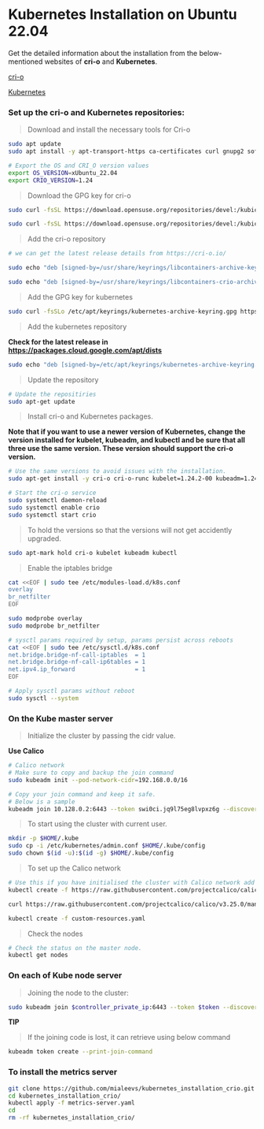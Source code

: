 ﻿# Kubernetes Installation on Ubuntu 22.04

Get the detailed information about the installation from the below-mentioned websites of **cri-o** and **Kubernetes**.

[cri-o](https://cri-o.io/)

[Kubernetes](https://kubernetes.io/)

### Set up the cri-o and Kubernetes repositories:

> Download and install the necessary tools for Cri-o
```bash
sudo apt update
sudo apt install -y apt-transport-https ca-certificates curl gnupg2 software-properties-common

# Export the OS and CRI_O version values
export OS_VERSION=xUbuntu_22.04
export CRIO_VERSION=1.24
```

> Download the GPG key for cri-o

```bash
sudo curl -fsSL https://download.opensuse.org/repositories/devel:/kubic:/libcontainers:/stable/$OS_VERSION/Release.key | sudo gpg --dearmor -o /usr/share/keyrings/libcontainers-archive-keyring.gpg

sudo curl -fsSL https://download.opensuse.org/repositories/devel:/kubic:/libcontainers:/stable:/cri-o:/$CRIO_VERSION/$OS_VERSION/Release.key | sudo gpg --dearmor -o /usr/share/keyrings/libcontainers-crio-archive-keyring.gpg
```

> Add the cri-o repository

```bash
# we can get the latest release details from https://cri-o.io/

sudo echo "deb [signed-by=/usr/share/keyrings/libcontainers-archive-keyring.gpg] https://download.opensuse.org/repositories/devel:/kubic:/libcontainers:/stable/$OS_VERSION/ /" | sudo tee /etc/apt/sources.list.d/devel:kubic:libcontainers:stable.list

sudo echo "deb [signed-by=/usr/share/keyrings/libcontainers-crio-archive-keyring.gpg] https://download.opensuse.org/repositories/devel:/kubic:/libcontainers:/stable:/cri-o:/$CRIO_VERSION/$OS_VERSION/ /" | sudo tee /etc/apt/sources.list.d/devel:kubic:libcontainers:stable:cri-o:$CRIO_VERSION.list

```

> Add the GPG key for kubernetes

```bash
sudo curl -fsSLo /etc/apt/keyrings/kubernetes-archive-keyring.gpg https://packages.cloud.google.com/apt/doc/apt-key.gpg
```

> Add the kubernetes repository

**Check for the latest release in https://packages.cloud.google.com/apt/dists**

```bash
sudo echo "deb [signed-by=/etc/apt/keyrings/kubernetes-archive-keyring.gpg] https://apt.kubernetes.io/ kubernetes-xenial main" | sudo tee /etc/apt/sources.list.d/kubernetes.list
```

> Update the repository

```bash
# Update the repositiries
sudo apt-get update
```

> Install cri-o and Kubernetes packages.

**Note that if you want to use a newer version of Kubernetes, change the version installed for kubelet, kubeadm, and kubectl and be sure that all three use the same version.
These version should support the cri-o version.**

```bash
# Use the same versions to avoid issues with the installation.
sudo apt-get install -y cri-o cri-o-runc kubelet=1.24.2-00 kubeadm=1.24.2-00 kubectl=1.24.2-00
```

```bash
# Start the cri-o service
sudo systemctl daemon-reload
sudo systemctl enable crio
sudo systemctl start crio
```

> To hold the versions so that the versions will not get accidently upgraded.

```bash
sudo apt-mark hold cri-o kubelet kubeadm kubectl
```

> Enable the iptables bridge

```bash
cat <<EOF | sudo tee /etc/modules-load.d/k8s.conf
overlay
br_netfilter
EOF

sudo modprobe overlay
sudo modprobe br_netfilter

# sysctl params required by setup, params persist across reboots
cat <<EOF | sudo tee /etc/sysctl.d/k8s.conf
net.bridge.bridge-nf-call-iptables  = 1
net.bridge.bridge-nf-call-ip6tables = 1
net.ipv4.ip_forward                 = 1
EOF

# Apply sysctl params without reboot
sudo sysctl --system
```

### On the Kube master server

> Initialize the cluster by passing the cidr value.

**Use Calico**

```bash
# Calico network
# Make sure to copy and backup the join command
sudo kubeadm init --pod-network-cidr=192.168.0.0/16

# Copy your join command and keep it safe.
# Below is a sample
kubeadm join 10.128.0.2:6443 --token swi0ci.jq9l75eg8lvpxz6g --discovery-token-ca-cert-hash sha256:2c3cdfa898334b0dfc0f73bbccb998d03f61252ee50f0405c85ba735ff90b4d1
```

> To start using the cluster with current user.

```bash
mkdir -p $HOME/.kube
sudo cp -i /etc/kubernetes/admin.conf $HOME/.kube/config
sudo chown $(id -u):$(id -g) $HOME/.kube/config
```

> To set up the Calico network

```bash
# Use this if you have initialised the cluster with Calico network add on.
kubectl create -f https://raw.githubusercontent.com/projectcalico/calico/v3.25.0/manifests/tigera-operator.yaml

curl https://raw.githubusercontent.com/projectcalico/calico/v3.25.0/manifests/custom-resources.yaml -O

kubectl create -f custom-resources.yaml

```

> Check the nodes

```bash
# Check the status on the master node.
kubectl get nodes
```

### On each of Kube node server

> Joining the node to the cluster:

```bash
sudo kubeadm join $controller_private_ip:6443 --token $token --discovery-token-ca-cert-hash $hash
```

**TIP**

> If the joining code is lost, it can retrieve using below command

```bash
kubeadm token create --print-join-command
```

### To install the metrics server

```bash
git clone https://github.com/mialeevs/kubernetes_installation_crio.git
cd kubernetes_installation_crio/
kubectl apply -f metrics-server.yaml
cd
rm -rf kubernetes_installation_crio/
```
